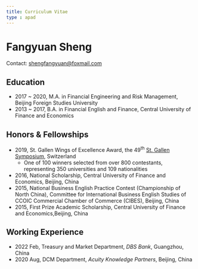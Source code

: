 ```yaml
---
title: Curriculum Vitae
type : apad
---
```

# Fangyuan Sheng
Contact: shengfangyuan@foxmail.com
<!-- Contact: [Email](/files/email.png) -->

## Education

- 2017 ~ 2020, M.A. in Financial Engineering and Risk Management, Beijing Foreign Studies University 
- 2013 ~ 2017, B.A. in Financial English and Finance, Central University of Finance and Economics

## Honors & Fellowships

- 2019, St. Gallen Wings of Excellence Award, the 49<sup>th</sup> [St. Gallen Symposium](https://www.symposium.org/), Switzerland
   - One of 100 winners selected from over 800 contestants, representing 350 universities and 109 nationalities
- 2016, National Scholarship, Central University of Finance and Economics, Beijing, China
- 2015, National Business English Practice Contest (Championship of North China), Committee for International Business English Studies of CCOIC Commercial Chamber of Commerce (CIBES), Beijing, China
- 2015, First Prize Academic Scholarship, Central University of Finance and Economics,Beijing, China


## Working Experience
- 2022 Feb, Treasury and Market Department, *DBS Bank*, Guangzhou, China
- 2020 Aug, DCM Department, *Acuity Knowledge Partners*, Beijing, China
